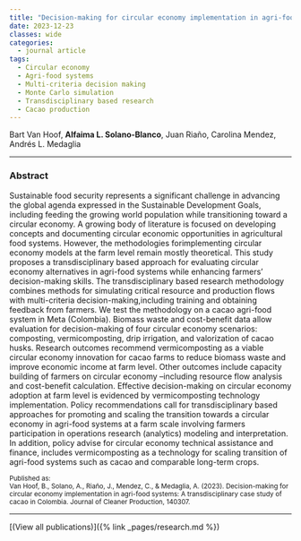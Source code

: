 ```yaml
---
title: "Decision-making for circular economy implementation in agri-food systems: A transdisciplinary case study of cacao in Colombia"
date: 2023-12-23
classes: wide
categories:
  - journal article
tags:
  - Circular economy
  - Agri-food systems
  - Multi-criteria decision making
  - Monte Carlo simulation
  - Transdisciplinary based research
  - Cacao production
---
```


Bart Van Hoof, **Alfaima L. Solano-Blanco**, Juan Riaño, Carolina Mendez, Andrés L. Medaglia

---

### Abstract

Sustainable food security represents a significant challenge in advancing the global agenda expressed in the Sustainable Development Goals, including feeding the growing world population while transitioning toward a circular economy. A growing body of literature is focused on developing concepts and documenting circular economic opportunities in agricultural food systems. However, the methodologies forimplementing circular economy models at the farm level remain mostly theoretical. This study proposes a transdisciplinary based approach for evaluating circular economy alternatives in agri-food systems while enhancing farmers’ decision-making skills. The transdisciplinary based research methodology combines methods for simulating critical resource and production flows with multi-criteria decision-making,including training and obtaining feedback from farmers. We test the methodology on a cacao agri-food system in Meta (Colombia). Biomass waste and cost-benefit data allow evaluation for decision-making of four circular economy scenarios: composting, vermicomposting, drip irrigation, and valorization of cacao husks. Research outcomes recommend vermicomposting as a viable circular economy innovation for cacao farms to reduce biomass waste and improve economic income at farm level. Other outcomes include capacity building of farmers on circular economy –including resource flow analysis and cost-benefit calculation. Effective decision-making on circular economy adoption at farm level is evidenced by vermicomposting technology implementation. Policy recommendations call for transdisciplinary based approaches for promoting and scaling the transition towards a circular economy in agri-food systems at a farm scale involving farmers participation in operations research (analytics) modeling and interpretation. In addition, policy advise for circular economy technical assistance and finance, includes vermicomposting as a technology for scaling transition of agri-food systems such as cacao and comparable long-term crops. 

<span class="__dimensions_badge_embed__" data-doi="doi.org/10.1016/j.jclepro.2023.140307" data-style="small_circle"></span><script async src="https://badge.dimensions.ai/badge.js" charset="utf-8"></script>

<sup>Published as: <br>
Van Hoof, B., Solano, A., Riaño, J., Mendez, C., & Medaglia, A. (2023). Decision-making for circular economy implementation in agri-food systems: A transdisciplinary case study of cacao in Colombia. Journal of Cleaner Production, 140307.
</sup>

---

[(View all publications)]({% link _pages/research.md %})